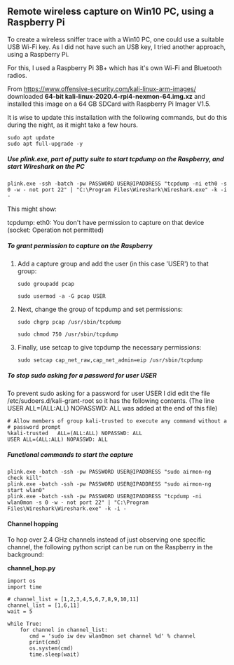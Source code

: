 Remote wireless capture on Win10 PC, using a Raspberry Pi
---------------------------------------------------------

To create a wireless sniffer trace with a Win10 PC, one could use a suitable USB Wi-Fi key. 
As I did not have such an USB key, I tried another approach, using a Raspberry Pi.

For this, I used a Raspberry Pi 3B+ which has it's own Wi-Fi and Bluetooth radios.

From https://www.offensive-security.com/kali-linux-arm-images/ downloaded 
**64-bit kali-linux-2020.4-rpi4-nexmon-64.img.xz** and installed this image
on a 64 GB SDCard with Raspberry Pi Imager V1.5.

It is wise to update this installation with the following commands, 
but do this during the night, as it might take a few hours.

    sudo apt update
    sudo apt full-upgrade -y

##### Use plink.exe, part of putty suite to start tcpdump on the Raspberry, and start Wireshark on the PC

    plink.exe -ssh -batch -pw PASSWORD USER@IPADDRESS "tcpdump -ni eth0 -s 0 -w - not port 22" | "C:\Program Files\Wireshark\Wireshark.exe" -k -i -

This might show:

tcpdump: eth0: You don't have permission to capture on that device
(socket: Operation not permitted)

##### To grant permission to capture on the Raspberry

1. Add a capture group and add the user (in this case 'USER') to that group:
   
    `sudo groupadd pcap`
   
    `sudo usermod -a -G pcap USER`


2. Next, change the group of tcpdump and set permissions:
   
    `sudo chgrp pcap /usr/sbin/tcpdump`
   
    `sudo chmod 750 /usr/sbin/tcpdump`


3. Finally, use setcap to give tcpdump the necessary permissions:
   
    `sudo setcap cap_net_raw,cap_net_admin=eip /usr/sbin/tcpdump`

##### To stop sudo asking for a password for user USER

To prevent sudo asking for a password for user USER I did edit the file /etc/sudoers.d/kali-grant-root so it has the following contents.
(The line USER ALL=(ALL:ALL) NOPASSWD: ALL was added at the end of this file)

	# Allow members of group kali-trusted to execute any command without a
	# password prompt
	%kali-trusted   ALL=(ALL:ALL) NOPASSWD: ALL
	USER ALL=(ALL:ALL) NOPASSWD: ALL

##### Functional commands to start the capture

	plink.exe -batch -ssh -pw PASSWORD USER@IPADDRESS "sudo airmon-ng check kill"
	plink.exe -batch -ssh -pw PASSWORD USER@IPADDRESS "sudo airmon-ng start wlan0"
	plink.exe -batch -ssh -pw PASSWORD USER@IPADDRESS "tcpdump -ni wlan0mon -s 0 -w - not port 22" | "C:\Program Files\Wireshark\Wireshark.exe" -k -i -

#### Channel hopping

To hop over 2.4 GHz channels instead of just observing one specific channel, the following python script can be run on the Raspberry in the background:

**channel_hop.py**

    import os
    import time
    
    # channel_list = [1,2,3,4,5,6,7,8,9,10,11]
    channel_list = [1,6,11]
    wait = 5
    
    while True:
        for channel in channel_list:
           cmd = 'sudo iw dev wlan0mon set channel %d' % channel
           print(cmd)
           os.system(cmd)
           time.sleep(wait)

